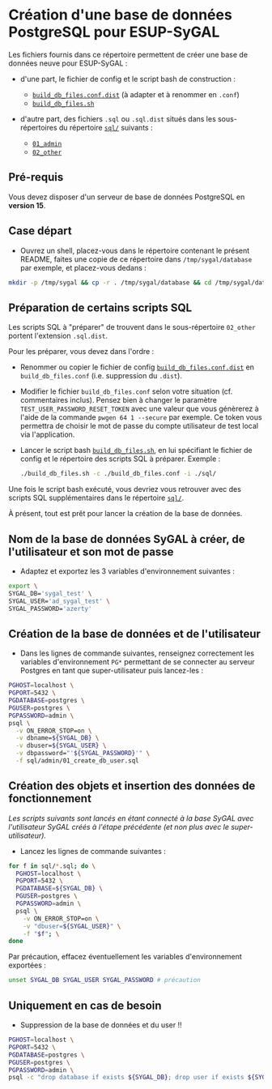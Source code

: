 Création d'une base de données PostgreSQL pour ESUP-SyGAL
=========================================================

Les fichiers fournis dans ce répertoire permettent de créer une base de données neuve pour ESUP-SyGAL :

- d'une part, le fichier de config et le script bash de construction :
    - [`build_db_files.conf.dist`](build_db_files.conf.dist) (à adapter et à renommer en `.conf`)
    - [`build_db_files.sh`](build_db_files.sh)
    
- d'autre part, des fichiers `.sql` ou `.sql.dist` situés dans les sous-répertoires du répertoire [`sql/`](sql) suivants :
    - [`01_admin`](sql/01_admin/)
    - [`02_other`](sql/02_other/)


## Pré-requis

Vous devez disposer d'un serveur de base de données PostgreSQL en **version 15**.


## Case départ

- Ouvrez un shell, placez-vous dans le répertoire contenant le présent README, faites une copie de ce répertoire
  dans `/tmp/sygal/database` par exemple, et placez-vous dedans :

```bash
mkdir -p /tmp/sygal && cp -r . /tmp/sygal/database && cd /tmp/sygal/database
```


## Préparation de certains scripts SQL

Les scripts SQL à "préparer" de trouvent dans le sous-répertoire `02_other` portent l'extension `.sql.dist`.

Pour les préparer, vous devez dans l'ordre :

- Renommer ou copier le fichier de config [`build_db_files.conf.dist`](build_db_files.conf.dist) en
  `build_db_files.conf` (i.e. suppression du `.dist`).

- Modifier le fichier `build_db_files.conf` selon votre situation (cf. commentaires inclus).
  Pensez bien à changer le paramètre `TEST_USER_PASSWORD_RESET_TOKEN` avec une valeur que vous génèrerez à l'aide
  de la commande `pwgen 64 1 --secure` par exemple. Ce token vous permettra de choisir le mot de passe du compte 
  utilisateur de test local via l'application.
   
- Lancer le script bash [`build_db_files.sh`](build_db_files.sh), en lui spécifiant le fichier de config
   et le répertoire des scripts SQL à préparer. 
   Exemple :
    ```bash
    ./build_db_files.sh -c ./build_db_files.conf -i ./sql/
    ```

Une fois le script bash exécuté, vous devriez vous retrouver avec des scripts SQL supplémentaires dans le répertoire 
[`sql/`](sql).

À présent, tout est prêt pour lancer la création de la base de données.


## Nom de la base de données SyGAL à créer, de l'utilisateur et son mot de passe

- Adaptez et exportez les 3 variables d'environnement suivantes :

```bash
export \
SYGAL_DB='sygal_test' \
SYGAL_USER='ad_sygal_test' \
SYGAL_PASSWORD='azerty'
```


## Création de la base de données et de l'utilisateur

- Dans les lignes de commande suivantes, renseignez correctement les variables d'environnement `PG*` permettant 
  de se connecter au serveur Postgres en tant que super-utilisateur puis lancez-les :

```bash
PGHOST=localhost \
PGPORT=5432 \
PGDATABASE=postgres \
PGUSER=postgres \
PGPASSWORD=admin \
psql \
  -v ON_ERROR_STOP=on \
  -v dbname=${SYGAL_DB} \
  -v dbuser=${SYGAL_USER} \
  -v dbpassword="'${SYGAL_PASSWORD}'" \
  -f sql/admin/01_create_db_user.sql
```


## Création des objets et insertion des données de fonctionnement

*Les scripts suivants sont lancés en étant connecté à la base SyGAL avec l'utilisateur SyGAL
créés à l'étape précédente (et non plus avec le super-utilisateur).*

- Lancez les lignes de commande suivantes :

```bash
for f in sql/*.sql; do \
  PGHOST=localhost \
  PGPORT=5432 \
  PGDATABASE=${SYGAL_DB} \
  PGUSER=postgres \
  PGPASSWORD=admin \
  psql \
    -v ON_ERROR_STOP=on \
    -v "dbuser=${SYGAL_USER}" \
    -f "$f"; \
done
```

Par précaution, effacez éventuellement les variables d'environnement exportées :

```bash
unset SYGAL_DB SYGAL_USER SYGAL_PASSWORD # précaution
```


## Uniquement en cas de besoin

- Suppression de la base de données et du user !!

```bash
PGHOST=localhost \
PGPORT=5432 \
PGDATABASE=postgres \
PGUSER=postgres \
PGPASSWORD=admin \
psql -c "drop database if exists ${SYGAL_DB}; drop user if exists ${SYGAL_USER};"
```


